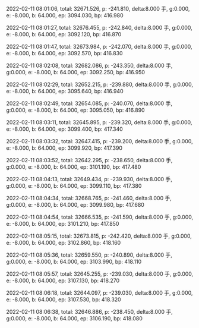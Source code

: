 2022-02-11 08:01:06, total: 32671.526, p: -241.810, delta:8.000 手, g:0.000, e: -8.000, b: 64.000, ep: 3094.030, bp: 416.980

2022-02-11 08:01:27, total: 32676.455, p: -242.840, delta:8.000 手, g:0.000, e: -8.000, b: 64.000, ep: 3092.120, bp: 416.870

2022-02-11 08:01:47, total: 32673.984, p: -242.070, delta:8.000 手, g:0.000, e: -8.000, b: 64.000, ep: 3092.570, bp: 416.830

2022-02-11 08:02:08, total: 32682.086, p: -243.350, delta:8.000 手, g:0.000, e: -8.000, b: 64.000, ep: 3092.250, bp: 416.950

2022-02-11 08:02:29, total: 32652.215, p: -239.880, delta:8.000 手, g:0.000, e: -8.000, b: 64.000, ep: 3095.640, bp: 416.940

2022-02-11 08:02:49, total: 32654.085, p: -240.070, delta:8.000 手, g:0.000, e: -8.000, b: 64.000, ep: 3095.050, bp: 416.890

2022-02-11 08:03:11, total: 32645.895, p: -239.320, delta:8.000 手, g:0.000, e: -8.000, b: 64.000, ep: 3099.400, bp: 417.340

2022-02-11 08:03:32, total: 32647.415, p: -239.200, delta:8.000 手, g:0.000, e: -8.000, b: 64.000, ep: 3099.920, bp: 417.390

2022-02-11 08:03:52, total: 32642.295, p: -238.650, delta:8.000 手, g:0.000, e: -8.000, b: 64.000, ep: 3101.190, bp: 417.480

2022-02-11 08:04:13, total: 32649.434, p: -239.930, delta:8.000 手, g:0.000, e: -8.000, b: 64.000, ep: 3099.110, bp: 417.380

2022-02-11 08:04:34, total: 32668.765, p: -241.460, delta:8.000 手, g:0.000, e: -8.000, b: 64.000, ep: 3099.980, bp: 417.680

2022-02-11 08:04:54, total: 32666.535, p: -241.590, delta:8.000 手, g:0.000, e: -8.000, b: 64.000, ep: 3101.210, bp: 417.850

2022-02-11 08:05:15, total: 32673.815, p: -242.420, delta:8.000 手, g:0.000, e: -8.000, b: 64.000, ep: 3102.860, bp: 418.160

2022-02-11 08:05:36, total: 32659.550, p: -240.890, delta:8.000 手, g:0.000, e: -8.000, b: 64.000, ep: 3103.990, bp: 418.110

2022-02-11 08:05:57, total: 32645.255, p: -239.030, delta:8.000 手, g:0.000, e: -8.000, b: 64.000, ep: 3107.130, bp: 418.270

2022-02-11 08:06:18, total: 32644.097, p: -239.030, delta:8.000 手, g:0.000, e: -8.000, b: 64.000, ep: 3107.530, bp: 418.320

2022-02-11 08:06:38, total: 32646.886, p: -238.450, delta:8.000 手, g:0.000, e: -8.000, b: 64.000, ep: 3106.190, bp: 418.080